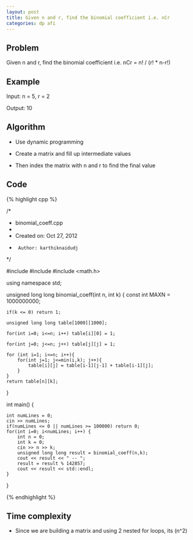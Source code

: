 ```yaml
---
layout: post
title: Given n and r, find the binomial coefficient i.e. nCr
categories: dp afi
---
```


## Problem

Given n and r, find the binomial coefficient i.e. nCr = n! / (r! * n-r!)

## Example

Input: n = 5, r = 2

Output: 10

## Algorithm

- Use dynamic programming

- Create a matrix and fill up intermediate values

- Then index the matrix with n and r to find the final value

## Code
{% highlight cpp %}

/*
 * binomial_coeff.cpp
 *
 *  Created on: Oct 27, 2012
 *      Author: karthiknaidudj
 */

#include <iostream>
#include <algorithm>
#include <math.h>

using namespace std;

unsigned long long binomial_coeff(int n, int k) {
	const int MAXN = 1000000000;

	if(k <= 0) return 1;

	unsigned long long table[1000][1000];

	for(int i=0; i<=n; i++) table[i][0] = 1;

	for(int j=0; j<=n; j++) table[j][j] = 1;

	for (int i=1; i<=n; i++){
		for(int j=1; j<=min(i,k); j++){
			table[i][j] = table[i-1][j-1] + table[i-1][j];
		}
	}
	return table[n][k];
}

int main() {

	int numLines = 0;
	cin >> numLines;
	if(numLines <= 0 || numLines >= 100000) return 0;
	for(int i=0; i<numLines; i++) {
		int n = 0;
		int k = 0;
		cin >> n >> k;
		unsigned long long result = binomial_coeff(n,k);
		cout << result << " -- ";
		result = result % 142857;
		cout << result << std::endl;
	}
}

{% endhighlight %}

## Time complexity

- Since we are building a matrix and using 2 nested for loops, its (n^2) 